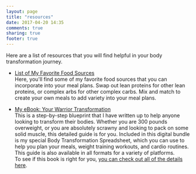 ```yaml
---
layout: page
title: "resources"
date: 2017-04-20 14:35
comments: true
sharing: true
footer: true
---
```


Here are a list of resources that you will find helpful in your body transformation journey.

- [List of My Favorite Food Sources](/food-sources "A list of my favorite food sources")</br>
  Here, you'll find some of my favorite food sources that you can incorporate into your meal plans. Swap out lean proteins for other lean proteins, or complex arbs for other complex carbs. Mix and match to create your own meals to add variety into your meal plans.

- [My eBook: Your Warrior Transformation](https://gumroad.com/l/ivVMS "My eBook: Your Warrior Transformation")<br/>
  This is a step-by-step blueprint that I have written up to help anyone looking to transform their bodies. Whether you are 300 pounds overweight, or you are absolutely scrawny and looking to pack on some solid muscle, this detailed guide is for you. Included in this digital bundle is my special Body Transformation Spreadsheet, which you can use to help you plan your meals, weight training workouts, and cardio routines. This guide is also available in all formats for a variety of platforms.<br/>
  To see if this book is right for you, [you can check out all of the details here](http://www.sixpackwarriors.com/ebook "My eBook: Your Warrior Transformation").
